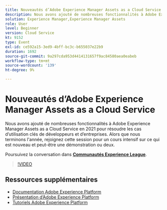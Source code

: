 ```yaml
---
title: Nouveautés d’Adobe Experience Manager Assets as a Cloud Service
description: Nous avons ajouté de nombreuses fonctionnalités à Adobe Experience Manager Assets as a Cloud Service en 2021 pour résoudre les cas d’utilisation clés de développeurs et d’entreprises. Alors que nous terminons l'année, rejoignez cette session pour un cours intensif sur ce qui est nouveau et peut-être une démonstration ou deux.
solution: Experience Manager,Experience Manager Assets
role: User
level: Beginner
version: Cloud Service
kt: 9152
type: Event
exl-id: ce592a15-3ed9-4bff-bc3c-b655037e22b9
duration: 1692
source-git-commit: 9a297cda953d4414131657f9ac84580aea0eabeb
workflow-type: tm+mt
source-wordcount: '139'
ht-degree: 9%

---
```


# Nouveautés d’Adobe Experience Manager Assets as a Cloud Service

Nous avons ajouté de nombreuses fonctionnalités à Adobe Experience Manager Assets as a Cloud Service en 2021 pour résoudre les cas d’utilisation clés de développeurs et d’entreprises. Alors que nous terminons l&#39;année, rejoignez cette session pour un cours intensif sur ce qui est nouveau et peut-être une démonstration ou deux.

Poursuivez la conversation dans **[Communautés Experience League](https://adobe.ly/2XSAcg)**.

>[!VIDEO](https://video.tv.adobe.com/v/337574/?quality=12&learn=on&hidetitle=true)

## Ressources supplémentaires

- [Documentation Adobe Experience Platform](https://experienceleague.adobe.com/docs/experience-platform.html?lang=fr)
- [Présentation d’Adobe Experience Platform](https://experienceleague.adobe.com/docs/experience-platform/landing/home.html?lang=fr)
- [Tutoriels Adobe Experience Platform](https://experienceleague.adobe.com/docs/platform-learn/tutorials/overview.html?lang=fr)
